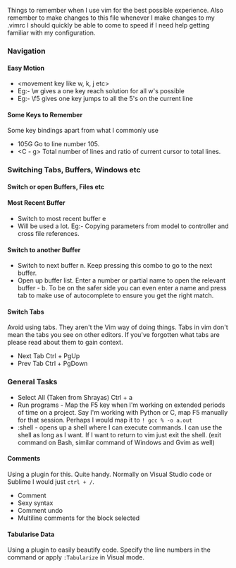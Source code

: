 Things to remember when I use vim for the best possible experience.
Also remember to make changes to this file whenever I make changes to my .vimrc
I should quickly be able to come to speed if I need help getting familiar with my
configuration.


### Navigation

#### Easy Motion
- <leader><leader><movement key like w, k, j etc>
- Eg:- \\w gives a one key reach solution for all w's possible
- Eg:- \\f5 gives one key jumps to all the 5's on the current line

#### Some Keys to Remember
Some key bindings apart from what I commonly use  
- 105G  Go to line number 105.
- <C - g> Total number of lines and ratio of current cursor to total lines.

### Switching Tabs, Buffers, Windows etc

#### Switch or open Buffers, Files etc
#### Most Recent Buffer
- Switch to most recent buffer <leader>e
- Will be used a lot. Eg:- Copying parameters from model to controller and cross file
references.

#### Switch to another Buffer
- Switch to next buffer <leader>n. Keep pressing this combo to go to the next buffer.
- Open up buffer list. Enter a number or partial name to open the relevant
buffer - <leader>b. To be on the safer side you can even enter a name and press 
tab to make use of autocomplete to ensure you get the right match.


#### Switch Tabs
Avoid using tabs. They aren't the Vim way of doing things. Tabs in vim don't mean
the tabs you see on other editors. If you've forgotten what tabs are please read 
about them to gain context.
- Next Tab  Ctrl + PgUp 
- Prev Tab  Ctrl + PgDown



### General Tasks
- Select All (Taken from Shrayas) Ctrl + a
- Run programs -  Map the F5 key when I'm working on extended periods of time on a
project. Say I'm working with Python or C, map F5 manually for that session. Perhaps
I would map it to `! gcc % -o a.out`  
- :shell - opens up a shell where I can execute commands. I can use the shell as long
as I want. If I want to return to vim just exit the shell. (exit command on Bash, 
similar command of Windows and Gvim as well)

#### Comments
Using a plugin for this. Quite handy. Normally on Visual Studio code or Sublime I
would just `ctrl + /`.
- Comment
- Sexy syntax
- Comment undo
- Multiline comments for the block selected

#### Tabularise Data
Using a plugin to easily beautify code. Specify the line numbers in the command or
apply `:Tabularize` in Visual mode.
